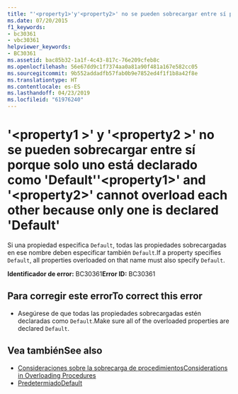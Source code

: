 ```yaml
---
title: "'<property1>'y'<property2>' no se pueden sobrecargar entre sí porque solo uno está declarado como 'Default'"
ms.date: 07/20/2015
f1_keywords:
- bc30361
- vbc30361
helpviewer_keywords:
- BC30361
ms.assetid: bac85b32-1a1f-4c43-817c-76e209cfeb8c
ms.openlocfilehash: 56e67dd9c1f7374aa0a81a90f481a167e582cc05
ms.sourcegitcommit: 9b552addadfb57fab0b9e7852ed4f1f1b8a42f8e
ms.translationtype: HT
ms.contentlocale: es-ES
ms.lasthandoff: 04/23/2019
ms.locfileid: "61976240"
---
```

# <a name="property1-and-property2-cannot-overload-each-other-because-only-one-is-declared-default"></a><span data-ttu-id="eff23-102">'\<property1 >' y '\<property2 >' no se pueden sobrecargar entre sí porque solo uno está declarado como 'Default'</span><span class="sxs-lookup"><span data-stu-id="eff23-102">'\<property1>' and '\<property2>' cannot overload each other because only one is declared 'Default'</span></span>
<span data-ttu-id="eff23-103">Si una propiedad especifica `Default`, todas las propiedades sobrecargadas en ese nombre deben especificar también `Default`.</span><span class="sxs-lookup"><span data-stu-id="eff23-103">If a property specifies `Default`, all properties overloaded on that name must also specify `Default`.</span></span>  
  
 <span data-ttu-id="eff23-104">**Identificador de error:** BC30361</span><span class="sxs-lookup"><span data-stu-id="eff23-104">**Error ID:** BC30361</span></span>  
  
## <a name="to-correct-this-error"></a><span data-ttu-id="eff23-105">Para corregir este error</span><span class="sxs-lookup"><span data-stu-id="eff23-105">To correct this error</span></span>  
  
- <span data-ttu-id="eff23-106">Asegúrese de que todas las propiedades sobrecargadas estén declaradas como `Default`.</span><span class="sxs-lookup"><span data-stu-id="eff23-106">Make sure all of the overloaded properties are declared `Default`.</span></span>  
  
## <a name="see-also"></a><span data-ttu-id="eff23-107">Vea también</span><span class="sxs-lookup"><span data-stu-id="eff23-107">See also</span></span>

- [<span data-ttu-id="eff23-108">Consideraciones sobre la sobrecarga de procedimientos</span><span class="sxs-lookup"><span data-stu-id="eff23-108">Considerations in Overloading Procedures</span></span>](../../visual-basic/programming-guide/language-features/procedures/considerations-in-overloading-procedures.md)
- [<span data-ttu-id="eff23-109">Predetermiado</span><span class="sxs-lookup"><span data-stu-id="eff23-109">Default</span></span>](../../visual-basic/language-reference/modifiers/default.md)
